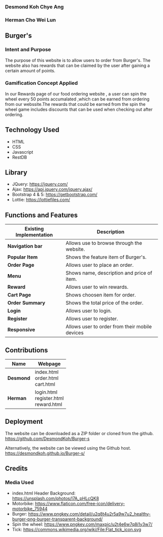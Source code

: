 ### Desmond Koh Chye Ang
### Herman Cho Wei Lun

## **Burger's**
### Intent and Purpose
The purpose of this website is to allow users to order from Burger's. The website also has rewards that can be claimed by the user after gaining a certain amount of points.

### Gamification Concept Applied
In our Rewards page of our food ordering website , a user can spin the wheel every 50 points accumalated ,which can be earned from ordering from our webssite.The rewards that could be earned from the spin the wheel game includes discounts that can be used when checking out after ordering.


## **Technology Used**
* HTML
* CSS
* Javascript
* RestDB

## Library
* JQuery: https://jquery.com/
* Ajax: https://api.jquery.com/jquery.ajax/
* Bootstrap 4 & 5: https://getbootstrap.com/
* Lottie: https://lottiefiles.com/

## **Functions and Features**
**Existing Implementation** | Description
--------------- | --------------- 
**Navigation bar** | Allows use to browse through the website.
**Popular Item** | Shows the feature item of Burger's.
**Order Page** | Allows user to place an order.
**Menu** | Shows name, description and price of item.
**Reward** | Allows user to win rewards.
**Cart Page** | Shows choosen item for order.
**Order Summary** | Shows the total price of the order.
**Login** | Allows user to login.
**Register** | Allows user to register.
**Responsive** | Allows user to order from their mobile devices

## **Contributions**
**Name** | Webpage
--------------- | --------------- 
**Desmond** | index.html </br> order.html </br> cart.html
**Herman** | login.html </br> register.html </br> reward.html

## **Deployment**
The website can be downloaded as a ZIP folder or cloned from the github.
https://github.com/DesmondKoh/Burger-s

Alternatively, the website can be viewed using the Github host.
https://desmondkoh.github.io/Burger-s/

## **Credits**
### Media Used
* index.html Header Background: https://unsplash.com/photos/I7A_pHLcQK8
* Motorbike: https://www.flaticon.com/free-icon/delivery-motorbike_75944
* Burger: https://www.pngkey.com/detail/u2q8t4u2r5a9w7u2_healthy-burger-png-burger-transparent-background/
* Spin the wheel: https://www.pngkey.com/maxpic/u2t4e6w7q8i1y3w7/
* Tick: https://commons.wikimedia.org/wiki/File:Flat_tick_icon.svg
